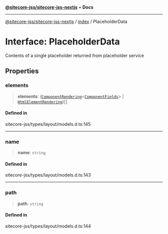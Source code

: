 [**@sitecore-jss/sitecore-jss-nextjs**](../../README.md) • **Docs**

***

[@sitecore-jss/sitecore-jss-nextjs](../../README.md) / [index](../README.md) / PlaceholderData

# Interface: PlaceholderData

Contents of a single placeholder returned from placeholder service

## Properties

### elements

> **elements**: ([`ComponentRendering`](ComponentRendering.md)\<[`ComponentFields`](ComponentFields.md)\> \| [`HtmlElementRendering`](HtmlElementRendering.md))[]

#### Defined in

sitecore-jss/types/layout/models.d.ts:145

***

### name

> **name**: `string`

#### Defined in

sitecore-jss/types/layout/models.d.ts:143

***

### path

> **path**: `string`

#### Defined in

sitecore-jss/types/layout/models.d.ts:144
